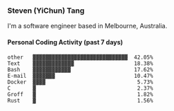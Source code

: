 ### Steven (YiChun) Tang

I'm a software engineer based in Melbourne, Australia.

#### Personal Coding Activity (past 7 days)
```
other   ▓▓▓▓▓▓▓▓▓▓▓▓▓▓▓▓▓▓▓▓▓▓▓▓▓▓▓▓▓▓  42.05%
Text    ▓▓▓▓▓▓▓▓▓▓▓▓▓                   18.38%
Bash    ▓▓▓▓▓▓▓▓▓▓▓▓                    17.62%
E-mail  ▓▓▓▓▓▓▓                         10.47%
Docker  ▓▓▓▓                             5.73%
C       ▓                                2.37%
Groff   ▓                                1.82%
Rust    ▓                                1.56%
```
